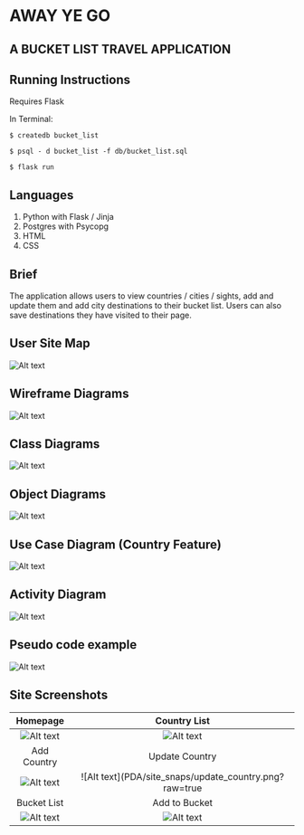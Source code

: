 # AWAY YE GO

## A BUCKET LIST TRAVEL APPLICATION

## Running Instructions

Requires Flask

In Terminal:

```Shell
$ createdb bucket_list

$ psql - d bucket_list -f db/bucket_list.sql

$ flask run
```

## Languages

1. Python with Flask / Jinja
2. Postgres with Psycopg
3. HTML
4. CSS

## Brief

The application allows users to view countries / cities / sights, add and update them and add city destinations to their bucket list. Users can also save destinations they have visited to their page.

## User Site Map

![Alt text](PDA/site_map.png?raw=true "Optional Title")

## Wireframe Diagrams

![Alt text](PDA/wireframe_diagrams.png?raw=true "Optional Title")

## Class Diagrams

![Alt text](PDA/class_diagrams.png?raw=true "Optional Title")

## Object Diagrams

![Alt text](PDA/object_diagrams.png?raw=true "Optional Title")

## Use Case Diagram (Country Feature)

![Alt text](PDA/use_case.png?raw=true "Optional Title")

## Activity Diagram

![Alt text](PDA/activity_diagram.png?raw=true "Optional Title")

## Pseudo code example

![Alt text](PDA/pseudo_code.png?raw=true "Optional Title")

## Site Screenshots

|                               Homepage                                |                              Country List                              |
| :-------------------------------------------------------------------: | :--------------------------------------------------------------------: |
|  ![Alt text](PDA/site_snaps/homepage.png?raw=true "Optional Title")   | ![Alt text](PDA/site_snaps/country_list.png?raw=true "Optional Title") |
|                              Add Country                              |                              Update Country                            |
| ![Alt text](PDA/site_snaps/add_country.png?raw=true "Optional Title") | ![Alt text](PDA/site_snaps/update_country.png?raw=true                 | 
|                     Bucket List                                       |                         Add to Bucket                                  |
|   ![Alt text](PDA/site_snaps/visits.png?raw=true "Optional Title")    |    ![Alt text](PDA/site_snaps/add_visit.png?raw=true "Optional Title") |
